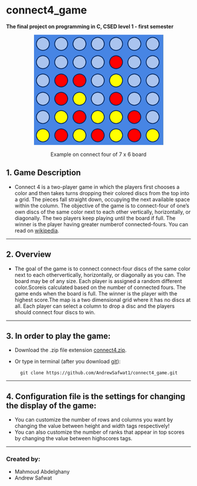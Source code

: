 # connect4_game
**The final project on programming in C, CSED level 1 - first semester**

<div align="center">
    <img src = "connect4.PNG"/>
    <p>Example on connect four of 7 x 6 board</p>
</div>



## 1. Game Description  

- Connect 4 is a two-player game in which the players first chooses a color and then takes turns dropping their colored discs from the top into a grid.  The pieces fall straight down, occupying the next available space within the column.  The objective of the game is to connect-four of one’s own discs of the same color next to each other vertically, horizontally, or diagonally.  The two players keep playing until the board if full.  The winner is the player having greater numberof connected-fours.  You can read on [wikipedia](https://en.wikipedia.org/wiki/Connect_Four). 
---

## 2. Overview  
- The  goal  of  the  game  is  to  connect  connect-four  discs  of  the  same  color  next  to  each  othervertically, horizontally, or diagonally as you can.  The board may be of any size.  Each player is assigned a random different color.Scoreis  calculated  based  on  the  number  of  connected  fours.   The  game  ends  when  the board is full.  The winner is the player with the highest score.The map is a two dimensional grid where it has no discs at all.  Each player can select a column to drop a disc and the players should connect four discs to win.
---

## 3. In order to play the game:  
- Download the .zip file extension [connect4.zip](connect4.zip).
- Or type in terminal (after you download [git](https://git-scm.com/downloads)):  

        git clone https://github.com/AndrewSafwat1/connect4_game.git
---
## 4. Configuration file is the settings for changing the display of the game:  
- You can customize the number of rows and columns you want by changing the value between height and width tags respectively!  
- You can also customize the number of ranks that appear in top scores by changing the value between highscores tags.
---
### Created by:  
- Mahmoud Abdelghany
- Andrew Safwat
